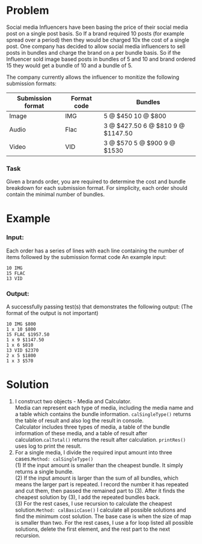 # Problem
Social media Influencers have been basing the price of their social media post on a single post basis. So If a brand required 10 posts (for example spread over a period) then they would be charged 10x the cost of a single post. One company has decided to allow social media influencers to sell posts in bundles and charge the brand on a per bundle basis. So if the Influencer sold image based posts in bundles of 5 and 10 and brand ordered 15 they would get a bundle of 10 and a bundle of 5.

The company currently allows the influencer to monitize the following submission formats:

| Submission format | Format code | Bundles                           |
| ----------------- | ----------- | --------------------------------- |
| Image             | IMG         | 5 @ $450 10 @ $800                |
| Audio             | Flac        | 3 @ $427.50 6 @ $810 9 @ $1147.50 |
| Video             | VID         | 3 @ $570 5 @ $900 9 @ $1530       |

### Task
Given a brands order, you are required to determine the cost and bundle breakdown for each submission format. For simplicity, each order should contain the minimal number of bundles.

# Example
### Input:
Each order has a series of lines with each line containing the number of items followed by the submission format code
An example input:
```
10 IMG
15 FLAC
13 VID
```
### Output:

A successfully passing test(s) that demonstrates the following output: (The format of the output is not important)
```
10 IMG $800
1 x 10 $800
15 FLAC $1957.50
1 x 9 $1147.50
1 x 6 $810
13 VID $2370
2 x 5 $1800
1 x 3 $570
```

# Solution
1. I construct two objects - Media and Calculator. <br>
Media can represent each type of media, including the media name and a table which contains the bundle information. 
   `calSingleType()` returns the table of result and also log the result in console. <br>
Calculator includes three types of media, a table of the bundle information of these media, and a table of result 
   after calculation.`calTotal()` returns the result after calculation. `printRes()` uses log to print the result.
2. For a single media, I divide the required input amount into three cases.`Method: calSingleType()` <br>
   (1) If the input amount is smaller than the cheapest bundle. It simply returns a single bundle. <br>
   (2) If the input amount is larger than the sum of all bundles, which means the larger part is repeated. I record the number it has repeated and cut them, then passed the remained part to (3). After it finds the cheapest solution by (3), I add the repeated bundles back.<br>
   (3) For the rest cases, I use recursion to calculate the cheapest solution.`Method: calBasicCase()` I calculate all possible solutions
and find the minimum cost solution. The base case is when the size of map is smaller than two. For the rest cases,
I use a for loop listed all possible solutions, delete the first element, and the rest part to the next recursion.

